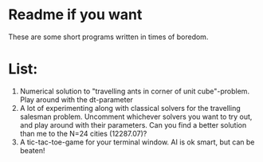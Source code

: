 # Readme if you want

These are some short programs written in times of boredom.

# List:
1. Numerical solution to "travelling ants in corner of unit cube"-problem. Play around with the dt-parameter
2. A lot of experimenting along with classical solvers for the travelling salesman problem. Uncomment whichever solvers you want to try out, and play around with their parameters. Can you find a better solution than me to the N=24 cities (12287.07)?
3. A tic-tac-toe-game for your terminal window. AI is ok smart, but can be beaten!
